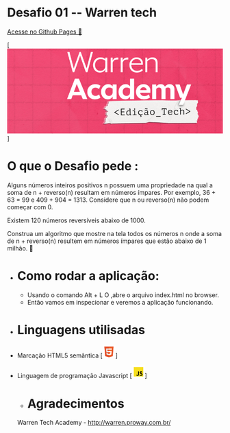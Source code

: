 # Desafio 01  -- Warren tech

<a href="">Acesse no Github Pages 🔗</a>


[<img src="warren.png"> ]

# O que o Desafio pede :
Alguns números inteiros positivos n possuem uma propriedade na qual a soma de n + reverso(n) resultam em números ímpares. Por exemplo, 36 + 63 = 99 e 409 + 904 = 1313. Considere que n ou reverso(n) não podem começar com 0.

Existem 120 números reversíveis abaixo de 1000.

Construa um algoritmo que mostre na tela todos os números n onde a soma de n + reverso(n) resultem em números ímpares que estão abaixo de 1 milhão.
🚀

- # Como rodar a aplicação:
  - Usando o comando Alt + L O ,abre o arquivo index.html no browser.
  - Então vamos em inspecionar e veremos a aplicação funcionando.



- # Linguagens utilisadas
- Marcação HTML5 semântica [<img src="html.png" width="30px">]
- Linguagem de programação Javascript [<img src="js.png" width="30px">]


   
    - # Agradecimentos
    Warren Tech Academy - http://warren.proway.com.br/